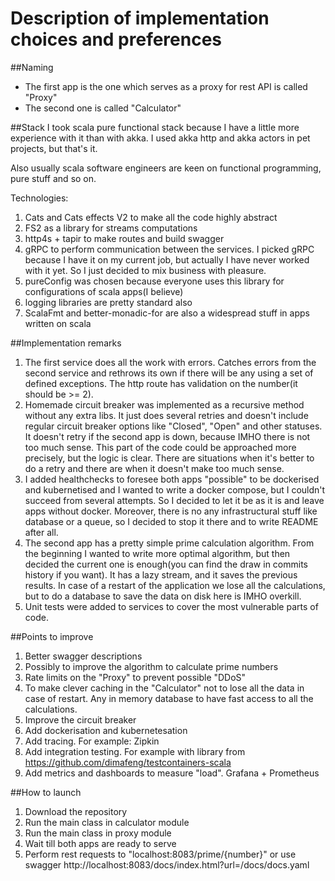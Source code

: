 # Description of implementation choices and preferences 

##Naming
* The first app is the one which serves as a proxy for rest API is called "Proxy"
* The second one is called "Calculator"

##Stack
I took scala pure functional stack because I have a little more experience with it than with akka. 
I used akka http and akka actors in pet projects, but that's it.

Also usually scala software engineers are keen on functional programming, pure stuff and so on.

Technologies:  
1. Cats and Cats effects V2 to make all the code highly abstract
2. FS2 as a library for streams computations
3. http4s + tapir to make routes and build swagger
4. gRPC to perform communication between the services. I picked gRPC because I have it on my current job, but actually I have never worked with it yet. So I just decided to mix business with pleasure.
5. pureConfig was chosen because everyone uses this library for configurations of scala apps(I believe)
6. logging libraries are pretty standard also
7. ScalaFmt and better-monadic-for are also a widespread stuff in apps written on scala

##Implementation remarks
1. The first service does all the work with errors. Catches errors from the second service and rethrows its own if there will be any using a set of defined exceptions. The http route has validation on the number(it should be >= 2).
2. Homemade circuit breaker was implemented as a recursive method without any extra libs. It just does several retries and doesn't include regular circuit breaker options like "Closed", "Open" and other statuses.
It doesn't retry if the second app is down, because IMHO there is not too much sense. This part of the code could be approached more precisely, but the logic is clear. There are situations when it's better to do a retry and there are when it doesn't make too much sense.
3. I added healthchecks to foresee both apps "possible" to be dockerised and kubernetised and I wanted to write a docker compose, but I couldn't succeed from several attempts. So I decided to let it be as it is and leave apps without docker. 
Moreover, there is no any infrastructural stuff like database or a queue, so I decided to stop it there and to write README after all.
4. The second app has a pretty simple prime calculation algorithm. From the beginning I wanted to write more optimal algorithm, but then decided the current one is enough(you can find the draw in commits history if you want). 
It has a lazy stream, and it saves the previous results. In case of a restart of the application we lose all the calculations, but to do a database to save the data on disk here is IMHO overkill.
5. Unit tests were added to services to cover the most vulnerable parts of code.          

##Points to improve
1. Better swagger descriptions
2. Possibly to improve the algorithm to calculate prime numbers
3. Rate limits on the "Proxy" to prevent possible "DDoS"
4. To make clever caching in the "Calculator" not to lose all the data in case of restart. Any in memory database to have fast access to all the calculations.
5. Improve the circuit breaker
6. Add dockerisation and kubernetesation
7. Add tracing. For example: Zipkin
8. Add integration testing. For example with library from https://github.com/dimafeng/testcontainers-scala
9. Add metrics and dashboards to measure "load". Grafana + Prometheus


##How to launch
1. Download the repository
2. Run the main class in calculator module
3. Run the main class in proxy module
4. Wait till both apps are ready to serve
4. Perform rest requests to "localhost:8083/prime/{number}" or use swagger http://localhost:8083/docs/index.html?url=/docs/docs.yaml
 